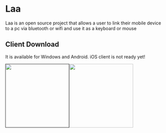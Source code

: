# Laa
Laa is an open source project that allows a user to link their mobile device to a pc via bluetooth or wifi and use it as a keyboard or mouse

## Client Download
It is available for Windows and Android. iOS client is not ready yet!

<a href=""><img src="https://github.com/vpnhood/VpnHood/wiki/images/download-google-play.png" width="200"></a><a href="https://github.com/jerry08/Laa/releases/latest/download/LaaServer.zip"><img src="https://github.com/vpnhood/VpnHood/wiki/images/download-win.png" width="200"></a>
